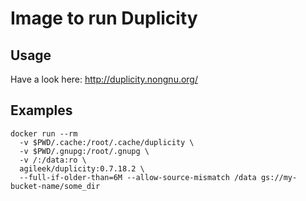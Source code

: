 # Image to run Duplicity
## Usage

Have a look here: http://duplicity.nongnu.org/


## Examples
```
docker run --rm
  -v $PWD/.cache:/root/.cache/duplicity \
  -v $PWD/.gnupg:/root/.gnupg \
  -v /:/data:ro \
  agileek/duplicity:0.7.18.2 \
  --full-if-older-than=6M --allow-source-mismatch /data gs://my-bucket-name/some_dir
```
